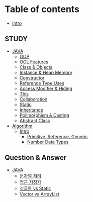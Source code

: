 # Table of contents
* [Intro](README.md)
## STUDY <a href="#study" id="study"></a>
* [JAVA](Java/README.md)
  * [OOP](Java/1.%20Beginner/01.%20OOP/README.md)
  * [OOL Features](Java/1.%20Beginner/02.%20OOL%20Features/README.md)
  * [Class & Objects](Java/1.%20Beginner/03.%20Class%20&%20Object/README.md)
  * [Instance & Heap Memory](Java/1.%20Beginner/04.%20Instance%20&%20Heap%20Memory/README.md)
  * [Constructor](Java/1.%20Beginner/05.%20Constructor/README.md)
  * [Reference Type Uses](Java/1.%20Beginner/06.%20Reference%20Type%20Uses/README.md)
  * [Access Modifier & Hiding](Java/1.%20Beginner/07.%20Access%20Modifier%20&%20Information%20Hiding/README.md)
  * [This](Java/1.%20Beginner/08.%20This/README.md)
  * [Collaboration](Java/1.%20Beginner/09.%20Collaboration/README.md)
  * [Static](Java/1.%20Beginner/10.%20Static/README.md)
  * [Inheritance](Java/2.%20Intermediate/01.%20Inheritance/README.md)
  * [Polimorphism & Casting](Java/2.%20Intermediate/02.%20Polimorphism%20&%20Casting/README.md)
  * [Abstract Class](Java/2.%20Intermediate/03.%20Abstract%20Class/README.md)
* [Algorithm](Algorithm/README.md)
  * [Intro]()
    * [Primitive, Reference, Generic](Algorithm/Intro/1.%20Data%20Types%20(Primitive%20&%20Reference%20&%20Generic).md)
    * [Number Data Types](Algorithm/Intro/2.%20Number%20Data%20Types%20(int,%20long,%20double,%20float).md)
## Question & Answer <a href="#q-and-a" id="q-and-a"></a>
* [JAVA](Questions/README.md)
    * [문자열 처리](Questions/Concat%20vs%20Stringbuilder%20vs%20%22+%22/README.md)
    * [접근 지정자](Questions/Private,%20Default,%20Protected,%20Public/README.md)
    * [싱글톤 vs Static](Questions/Singleton%20vs%20Static%20Class/README.md)
    * [Vector vs ArrayList](Questions/Vector%20vs%20ArrayList/README.md)
